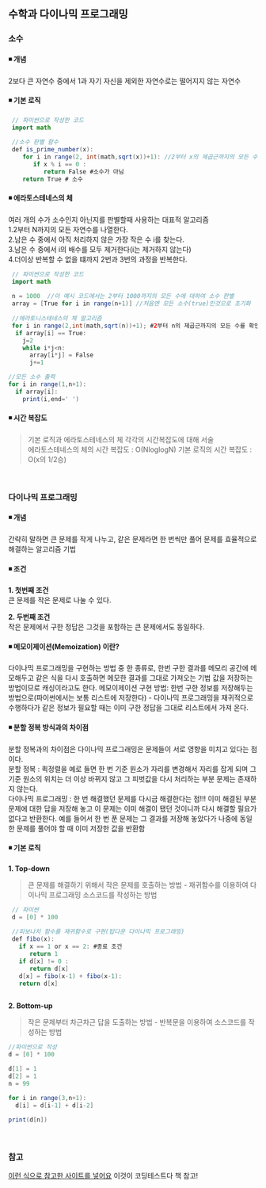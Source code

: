 ## 수학과 다이나믹 프로그래밍

### 소수
#### ◾ 개념
2보다 큰 자연수 중에서 1과 자기 자신을 제외한 자연수로는 떨어지지 않는 자연수

#### ◾ 기본 로직
```java
 // 파이썬으로 작성한 코드
 import math
 
 //소수 판별 함수
 def is_prime_number(x):
    for i in range(2, int(math,sqrt(x))+1): //2부터 x의 제곱근까지의 모든 수를 확인함
       if x % i == 0 :
          return False #소수가 아님
    return True # 소수
```

#### ◾ 에라토스테네스의 체
여러 개의 수가 소수인지 아닌지를 판별할때 사용하는 대표적 알고리즘   
1.2부터 N까지의 모든 자연수를 나열한다.   
2.남은 수 중에서 아직 처리하지 않은 가장 작은 수 i를 찾는다.   
3.남은 수 중에서 i의 배수를 모두 제거한다(i는 제거하지 않는다)   
4.더이상 반복할 수 없을 떄까지 2번과 3번의 과정을 반복한다.   

```java
 // 파이썬으로 작성한 코드
 import math
 
 n = 1000  //이 예시 코드에서는 2부터 1000까지의 모든 수에 대하여 소수 판별
 array = [True for i in range(n+1)] //처음엔 모든 소수(true)인것으로 초기화
 
 //에라토니스테네스의 체 알고리즘
 for i in range(2,int(math,sqrt(n))+1); #2부터 n의 제곱근까지의 모든 수를 확인
  if array[i] == True: 
    j=2
    while i*j<n:
      array[i*j] = False
      j+=1

//모든 소수 출력
for i in range(1,n+1):
  if array[i]:
    print(i,end=' ')
```

#### ◾ 시간 복잡도
> 기본 로직과 에라토스테네스의 체 각각의 시간복잡도에 대해 서술     
에라토스테네스의 체의 시간 복잡도 : O(NloglogN)
기본 로직의 시간 복잡도 : O(x의 1/2승)   

</br>

### 다이나믹 프로그래밍
#### ◾ 개념
 간략히 말하면 큰 문제를 작게 나누고, 같은 문제라면 한 번씩만 풀어 문제를 효율적으로 해결하는 알고리즘 기법

#### ◾ 조건  
**1. 첫번째 조건**  
 큰 문제를 작은 문제로 나눌 수 있다.

**2. 두번째 조건**  
 작은 문제에서 구한 정답은 그것을 포함하는 큰 문제에서도 동일하다.

#### ◾ 메모이제이션(Memoization) 이란?
 다이나믹 프로그래밍을 구현하는 방법 중 한 종류로, 한번 구한 결과를 메모리 공간에 메모해두고 같은 식을 다시 호출하면 메모한 결과를 그대로 가져오는 기법
 값을 저장하는 방법이므로 캐싱이라고도 한다.
 메모이제이션 구현 방법: 한번 구한 정보를 저장해두는 방법으로(파이썬에서는 보통 리스트에 저장한다) - 다이나믹 프로그래밍을 재귀적으로 수행하다가 같은 정보가 필요할 때는 이미 구한 정답을 그대로 리스트에서 가져   온다.

#### ◾ 분할 정복 방식과의 차이점
 분할 정복과의 차이점은 다이나믹 프로그래밍은 문제들이 서로 영향을 미치고 있다는 점이다.   
 분할 정복 : 퀵정렬을 예로 들면 한 번 기준 원소가 자리를 변경해서 자리를 잡게 되며 그 기준 원소의 위치는 더 이상 바뀌지 않고 그 피벗값을 다시 처리하는 부분 문제는 존재하지 않는다.   
 다이나믹 프로그래밍 : 한 번 해결했던 문제를 다시금 해결한다는 점!!! 이미 해결된 부분 문제에 대한 답을 저장해 놓고 이 문제는 이미 해결이 됐던 것이니까 다시 해결할 필요가 없다고 반환한다. 예를 들어서 한 번   푼 문제는 그 결과를 저장해 놓았다가 나중에 동일한 문제를 풀어야 할 때 이미 저장한 값을 반환함  

#### ◾ 기본 로직
**1. Top-down**  
> 큰 문제를 해결하기 위해서 작은 문제를 호출하는 방법 - 재귀함수를 이용하여 다이나믹 프로그래밍 소스코드를 작성하는 방법
```java
 // 파이썬
 d = [0] * 100   
 
 //피보나치 함수를 재귀함수로 구현(탑다운 다이나믹 프로그래밍)
 def fibo(x):
   if x == 1 or x == 2: #종료 조건
      return 1
   if d[x] != 0 :
      return d[x]
   d[x] = fibo(x-1) + fibo(x-1):
   return d[x]
 
```

**2. Bottom-up**  
> 작은 문제부터 차근차근 답을 도출하는 방법 - 반복문을 이용하여 소스코드를 작성하는 방법
```java
//파이썬으로 작성
d = [0] * 100

d[1] = 1
d[2] = 1
n = 99

for i in range(3,n+1):
  d[i] = d[i-1] + d[i-2]
  
print(d[n])
```

</br>

### 참고
[이런 식으로 참고한 사이트를 넣어요](https://github.com/Newon-universe/Algorithm_study) 
이것이 코딩테스트다 책 참고!
